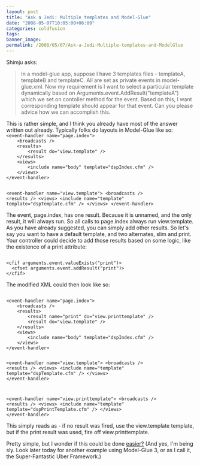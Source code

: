 ```yaml
---
layout: post
title: "Ask a Jedi: Multiple templates and Model-Glue"
date: "2008-05-07T10:05:00+06:00"
categories: coldfusion 
tags: 
banner_image: 
permalink: /2008/05/07/Ask-a-Jedi-Multiple-templates-and-ModelGlue
---
```


Shimju asks:

<blockquote>
<p>
In a model-glue app, suppose I have 3 templates files - templateA, templateB and
templateC. All are set as private events in model-glue.xml. Now my requirement
is I want to select a particular template dynamically based on
Arguments.event.AddResult("templateA") which we set on contoller method for the
event. Based on this, I want corresponding template should appear for that
event. Can you please advice how we can accomplish this.
</p>
</blockquote>
<!--more-->
This is rather simple, and I think you already have most of the answer written out already. Typically folks do layouts in Model-Glue like so:

<code>
&lt;event-handler name="page.index"&gt;
	&lt;broadcasts /&gt; 
	&lt;results&gt;
		&lt;result do="view.template" /&gt;
	&lt;/results&gt;
	&lt;views&gt;
		&lt;include name="body" template="dspIndex.cfm" /&gt;
	&lt;/views&gt;
&lt;/event-handler&gt;

&lt;event-handler name="view.template"&gt;
	&lt;broadcasts /&gt;
	&lt;results /&gt;
	&lt;views&gt;
		&lt;include name="template" template="dspTemplate.cfm" /&gt;
	&lt;/views&gt;
&lt;/event-handler&gt;
</code>

The event, page.index, has one result. Because it is unnamed, and the only result, it will always run. So all calls to page.index always run view.template. As you have already suggested, you can simply add other results. So let's say you want to have a default template, and two alternates, slim and print. Your controller could decide to add those results based on some logic, like the existence of a print attribute:

<code>
&lt;cfif arguments.event.valueExists("print")&gt;
  &lt;cfset arguments.event.addResult("print")&gt;
&lt;/cfif&gt;
</code>

The modified XML could then look like so:

<code>
&lt;event-handler name="page.index"&gt;
	&lt;broadcasts /&gt; 
	&lt;results&gt;
		&lt;result name="print" do="view.printtemplate" /&gt;
		&lt;result do="view.template" /&gt;
	&lt;/results&gt;
	&lt;views&gt;
		&lt;include name="body" template="dspIndex.cfm" /&gt;
	&lt;/views&gt;
&lt;/event-handler&gt;

&lt;event-handler name="view.template"&gt;
	&lt;broadcasts /&gt;
	&lt;results /&gt;
	&lt;views&gt;
		&lt;include name="template" template="dspTemplate.cfm" /&gt;
	&lt;/views&gt;
&lt;/event-handler&gt;

&lt;event-handler name="view.printtemplate"&gt;
	&lt;broadcasts /&gt;
	&lt;results /&gt;
	&lt;views&gt;
		&lt;include name="template" template="dspPrintTemplate.cfm" /&gt;
	&lt;/views&gt;
&lt;/event-handler&gt;
</code>

This simply reads as - if no result was fired, use the view.template template, but if the print result was used, fire off view.printtemplate.

Pretty simple, but I wonder if this could be done <a href="http://www.raymondcamden.com/index.cfm/2008/5/2/ModelGlue-3--The-New-Frakin-Awesomeness">easier?</a> (And yes, I'm being sly. Look later today for another example using Model-Glue 3, or as I call it, the Super-Fantastic Uber Framework.)